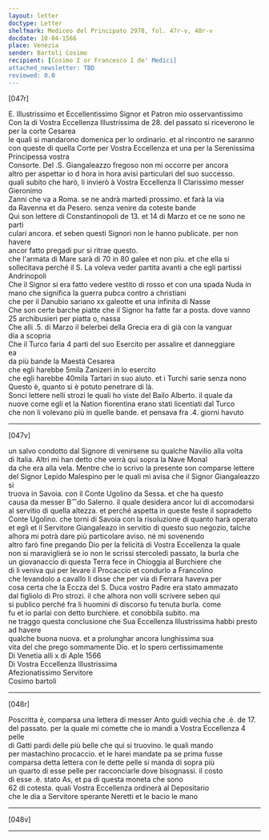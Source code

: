 ```yaml
---
layout: letter
doctype: Letter
shelfmark: Mediceo del Principato 2978, fol. 47r-v, 48r-v
docdate: 10-04-1566
place: Venezia
sender: Bartoli Cosimo
recipient: [Cosimo I or Francesco I de' Medici]
attached_newsletter: TBD
reviewed: 0.0
---
```


[047r]  
  
  
E. Illustrissimo et Eccellentissimo Signor et Patron mio osservantissimo  
Con la di Vostra Eccellenza Illustrissima de 28. del passato si riceverono le per la corte Cesarea  
le quali si mandarono domenica per lo ordinario. et al rincontro ne saranno  
con queste di quella Corte per Vostra Eccellenza et una per la Serenissima Principessa vostra  
Consorte. Del .S. Giangaleazzo fregoso non mi occorre per ancora  
altro per aspettar io d hora in hora avisi particulari del suo successo.  
quali subito che harò, li invierò à Vostra Eccellenza Il Clarissimo messer Gieronimo  
Zanni che va a Roma. se ne andrà martedì prossimo. et farà la via  
da Ravenna et da Pesero. senza venire da coteste bande  
Qui son lettere di Constantinopoli de 13. et 14 di Marzo et ce ne sono ne partì  
culari ancora. et seben questi Signori non le hanno publicate. per non havere  
ancor fatto pregadi pur si ritrae questo.  
che l'armata di Mare sarà di 70 in 80 galee et non piu. et che ella si  
sollecitava perché il S. La voleva veder partita avanti a che egli partissi  
Andrinopoli  
Che il Signor si era fatto vedere vestito di rosso et con una spada Nuda in  
mano che significa la guerra pubca contro a christiani  
che per il Danubio sariano xx galeotte et una infinita di Nasse  
Che son certe barche piatte che il Signor ha fatte far a posta. dove vanno  
25 archibusieri per piatta o, nassa  
Che alli .5. di Marzo il belerbei della Grecia era di già con la vanguar  
dia a scopria  
Che il Turco faria 4 partì del suo Esercito per assalire et danneggiare  
ea  
da più bande la Maestà Cesarea  
che egli harebbe 5mila Zanizeri in lo esercito  
che egli harebbe 40mila Tartari in suo aiuto. et i Turchi sarie senza nono  
Questo è, quanto si è potuto penetrare di là.  
Sonci lettere nelli strozi le quali ho viste del Bailo Alberto. il quale da  
nuove come egli et la Nation fiorentina erano stati licentiati dal Turco  
che non li volevano più in quelle bande. et pensava fra .4. giorni havuto  
  
---  

[047v]  
  
  
un salvo condotto dal Signore di venirsene su qualche Navilio alla volta  
di Italia. Altri mi han detto che verrà qui sopra la Nave Monal  
da che era alla vela. Mentre che io scrivo la presente son comparse lettere  
del Signor Lepido Malespino per le quali mi avisa che il Signor Giangaleazzo si  
truova in Savoia. con il Conte Ugolino da Sessa. et che ha questo  
causa da messer B⁀do Salerno. il quale desidera ancor lui di accomodarsi  
al servitio di quella altezza. et perché aspetta in queste feste il sopradetto  
Conte Ugolino. che torni di Savoia con la risoluzione di quanto harà operato  
et egli et il Servitore Giangaleazo in servitio di questo suo negozio, talche  
alhora mi potrà dare più particolare aviso. né mi sovenendo  
altro farò fine pregando Dio per la felicità di Vostra Eccellenza la quale  
non si maraviglierà se io non le scrissi stercoledì passato, la burla che  
un giovanaccio di questa Terra fece in Chioggia al Burchiere che  
di li veniva qui per levare il Procaccio et condurlo a Francolino  
che levandolo a cavallo li disse che per via di Ferrara haveva per  
cosa certa che la Eccza del S. Duca vostro Padre era stato ammazato  
dal figliolo di Pro strozi. il che alhora non volli scrivere seben qui  
si publico perché fra li huomini di discorso fu tenuta burla. come  
fu et io parlai con detto burchiere. et conobbila subito. ma  
ne traggo questa conclusione che Sua Eccellenza Illustrissima habbi presto ad havere  
qualche buona nuova. et a prolunghar ancora lunghissima sua  
vita del che prego sommamente Dio. et lo spero certissimamente  
Di Venetia alli x di Aple 1566  
Di Vostra Eccellenza Illustrissima  
Afezionatissimo Servitore  
Cosimo bartoli  
  
---  

[048r]  
  
  
Poscritta è, comparsa una lettera di messer Anto guidi vechia che .è. de 17.  
del passato. per la quale mi comette che io mandi a Vostra Eccellenza 4 pelle  
di Gatti pardi delle più belle che qui si truovino. le quali mando  
per mastachino procaccio. et le harei mandate pa se prima fusse  
comparsa detta lettera con le dette pelle si manda di sopra più  
un quarto di esse pelle per racconciarle dove bisognassi. il costo  
di esse .è. stato As, et pa di questa moneta che sono  
62 di cotesta. quali Vostra Eccellenza ordinerà al Depositario  
che le dia a Servitore sperante Neretti et le bacio le mano  
  
---  

[048v]  
  
  
  
---  

